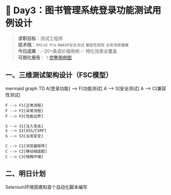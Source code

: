 # 🚀 Day3：图书管理系统登录功能测试用例设计
> **求职目标**：测试工程师  
> **技术栈**：`XMind Pro` `OWASP安全测试` `兼容性矩阵` `业务场景建模`  
> **今日成果**：✅20+条高价值用例 ✅ 特化场景全覆盖  
> **可视化报告**：！[完整用例图](test_cases/book_login.png) 

## 一、三维测试架构设计（FSC模型）
mermaid
graph TD
    A[登录功能] --> F[功能测试]
    A --> S[安全测试]
    A --> C[兼容性测试]
    
    F --> F1[正常流程]
    F --> F2[异常流程]
    F --> F3[性能边界]
    
    S --> S1[注入攻击]
    S --> S2[XSS/CSRF]
    S --> S3[业务安全]
    
    C --> C1[浏览器矩阵]
    C --> C2[移动端适配]
    C --> C3[特殊环境]
## 二、明日计划
Selenium环境搭建和首个自动化脚本编写
